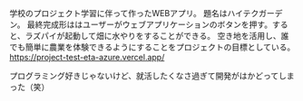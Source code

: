 学校のプロジェクト学習に伴って作ったWEBアプリ。
題名はハイテクガーデン。
最終完成形ははユーザーがウェブアプリケーションのボタンを押す。すると、ラズパイが起動して畑に水やりをすることができる。
空き地を活用し、誰でも簡単に農業を体験できるようにすることをプロジェクトの目標としている。
https://project-test-eta-azure.vercel.app/

プログラミング好きじゃないけど、就活したくなさ過ぎて開発がはかどってしまった（笑）
